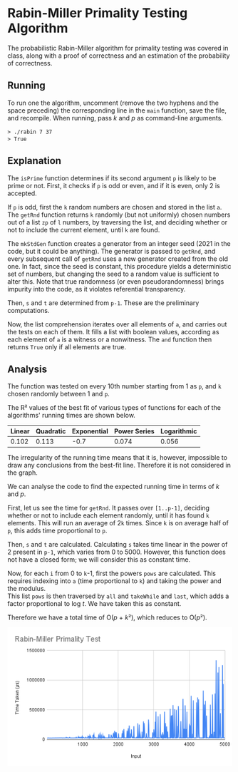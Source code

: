 # Rabin-Miller Primality Testing Algorithm
The probabilistic Rabin-Miller algorithm for primality testing was covered in class, along with a proof of correctness and an estimation of the probability of correctness.

## Running
To run one the algorithm, uncomment (remove the two hyphens and the space preceding) the corresponding line in the `main` function, save the file, and recompile. When running, pass *k* and *p* as command-line arguments.
```
> ./rabin 7 37
> True
```

## Explanation
The `isPrime` function determines if its second argument `p` is likely to be prime or not. First, it checks if `p` is odd or even, and if it is even, only 2 is accepted.  

If `p` is odd, first the `k` random numbers are chosen and stored in the list `a`. The `getRnd` function returns `k` randomly (but not uniformly) chosen numbers out of a list `zp` of `l` numbers, by traversing the list, and deciding whether or not to include the current element, until `k` are found.  

The `mkStdGen` function creates a generator from an integer seed (2021 in the code, but it could be anything). The generator is passed to `getRnd`, and every subsequent call of `getRnd` uses a new generator created from the old one. In fact, since the seed is constant, this procedure yields a deterministic set of numbers, but changing the seed to a random value is sufficient to alter this. Note that true randomness (or even pseudorandomness) brings impurity into the code, as it violates referential transparency.  

Then, `s` and `t` are determined from `p-1`. These are the preliminary computations.  

Now, the list comprehension iterates over all elements of `a`, and carries out the tests on each of them. It fills a list with boolean values, according as each element of `a` is a witness or a nonwitness. The `and` function then returns `True` only if all elements are true.

## Analysis
The function was tested on every 10th number starting from 1 as `p`, and `k` chosen randomly between 1 and `p`.  

The R² values of the best fit of various types of functions for each of the algorithms' running times are shown below.  

Linear | Quadratic | Exponential | Power Series | Logarithmic  
------ | --------- | ----------- | ------------ | -----------  
0.102  | 0.113     | -0.7        | 0.074        | 0.056  

The irregularity of the running time means that it is, however, impossible to draw any conclusions from the best-fit line. Therefore it is not considered in the graph.  

We can analyse the code to find the expected running time in terms of *k* and *p*.  

First, let us see the time for `getRnd`. It passes over `[1..p-1]`, deciding whether or not to include each element randomly, until it has found `k` elements. This will run an average of 2`k` times. Since `k` is on average half of `p`, this adds time proportional to `p`.  

Then, `s` and `t` are calculated. Calculating `s` takes time linear in the power of 2 present in `p-1`, which varies from 0 to 5000. However, this function does not have a closed form; we will consider this as constant time.  

Now, for each `i` from 0 to `k`-1, first the powers `pows` are calculated. This requires indexing into `a` (time proportional to `k`) and taking the power and the modulus.  
This list `pows` is then traversed by `all` and `takeWhile` and `last`, which adds a factor proportional to log *t*. We have taken this as constant.  

Therefore we have a total time of O(*p* + *k*²), which reduces to O(*p*²).

![Running Time](Rabin.png)
